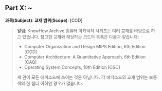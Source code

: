 ## Part X: ~

**과목(Subject)**:
**교재 범위(Scope)**: [COD]
  
> **알림**: KnowHow Archive 컴퓨터 아키텍쳐 시리즈는 여러 교재를 바탕으로 하고 있습니다. 참고한 교재와 해당하는 코드의 목록은 다음과 같습니다:
> * Computer Organization and Design MIPS Edition, 6th Edition [COD]
> * Computer Architecture: A Quantitative Approach, 6th Edition [CAQ]
> * Operating System Concepts, 10th Edition [OSC]  
> 
> 세 권이 모든 에피소드에 쓰이는 것은 아닙니다. 각 에피소드의 교재 범위는 보통 책의 한 챕터 이하인 경우가 많습니다.